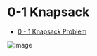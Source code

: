 # 0-1 Knapsack


- [0 - 1 Knapsack Problem](<0-1 KnapSack.ipynb>)


![image](https://github.com/ideepankarsharma2003/SD1-coding/assets/74599435/558a477a-c8eb-4934-8bfb-c22f20cc0a21)



